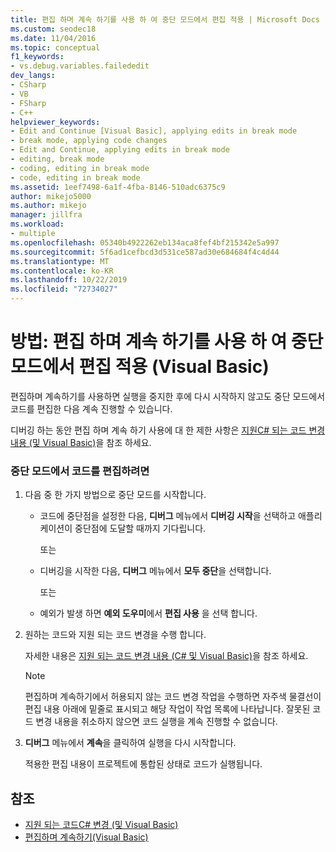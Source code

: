 ```yaml
---
title: 편집 하며 계속 하기를 사용 하 여 중단 모드에서 편집 적용 | Microsoft Docs
ms.custom: seodec18
ms.date: 11/04/2016
ms.topic: conceptual
f1_keywords:
- vs.debug.variables.failededit
dev_langs:
- CSharp
- VB
- FSharp
- C++
helpviewer_keywords:
- Edit and Continue [Visual Basic], applying edits in break mode
- break mode, applying code changes
- Edit and Continue, applying edits in break mode
- editing, break mode
- coding, editing in break mode
- code, editing in break mode
ms.assetid: 1eef7498-6a1f-4fba-8146-510adc6375c9
author: mikejo5000
ms.author: mikejo
manager: jillfra
ms.workload:
- multiple
ms.openlocfilehash: 05340b4922262eb134aca8fef4bf215342e5a997
ms.sourcegitcommit: 5f6ad1cefbcd3d531ce587ad30e684684f4c4d44
ms.translationtype: MT
ms.contentlocale: ko-KR
ms.lasthandoff: 10/22/2019
ms.locfileid: "72734027"
---
```

# <a name="how-to-apply-edits-in-break-mode-with-edit-and-continue-visual-basic"></a>방법: 편집 하며 계속 하기를 사용 하 여 중단 모드에서 편집 적용 (Visual Basic)
편집하며 계속하기를 사용하면 실행을 중지한 후에 다시 시작하지 않고도 중단 모드에서 코드를 편집한 다음 계속 진행할 수 있습니다.

디버깅 하는 동안 편집 하며 계속 하기 사용에 대 한 제한 사항은 [지원C# 되는 코드 변경 내용 (및 Visual Basic)](../debugger/supported-code-changes-csharp.md)을 참조 하세요.

### <a name="to-edit-code-in-break-mode"></a>중단 모드에서 코드를 편집하려면

1. 다음 중 한 가지 방법으로 중단 모드를 시작합니다.

    - 코드에 중단점을 설정한 다음, **디버그** 메뉴에서 **디버깅 시작**을 선택하고 애플리케이션이 중단점에 도달할 때까지 기다립니다.

         또는

    - 디버깅을 시작한 다음, **디버그** 메뉴에서 **모두 중단**을 선택합니다.

         또는

    - 예외가 발생 하면 **예외 도우미**에서 **편집 사용** 을 선택 합니다.

2. 원하는 코드와 지원 되는 코드 변경을 수행 합니다.

     자세한 내용은 [지원 되는 코드 변경 내용 (C# 및 Visual Basic)](../debugger/supported-code-changes-csharp.md)을 참조 하세요.

    > [!NOTE]
    > 편집하며 계속하기에서 허용되지 않는 코드 변경 작업을 수행하면 자주색 물결선이 편집 내용 아래에 밑줄로 표시되고 해당 작업이 작업 목록에 나타납니다. 잘못된 코드 변경 내용을 취소하지 않으면 코드 실행을 계속 진행할 수 없습니다.

3. **디버그** 메뉴에서 **계속**을 클릭하여 실행을 다시 시작합니다.

     적용한 편집 내용이 프로젝트에 통합된 상태로 코드가 실행됩니다.

## <a name="see-also"></a>참조
- [지원 되는 코드C# 변경 (및 Visual Basic)](../debugger/supported-code-changes-csharp.md)
- [편집하며 계속하기(Visual Basic)](../debugger/edit-and-continue-visual-basic.md)
